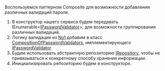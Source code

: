  Воспользуемся паттерном Composite для возможности добавления различных валидаций пароля.
 1. В конструктор нашего сервиса будем передавать IEnumerable<[IPasswordValidator](https://github.com/HannaZhuravskaya/NET.2018.Zhuravskaya/blob/master/NET1.A.2018.Zhuravskaya.21/No1.Solution/Interfaces/IPasswordValidator.cs)>, для возможности группирования различных валидаций.
 2. Логику валидации из [No1](https://github.com/HannaZhuravskaya/NET.2018.Zhuravskaya/blob/master/NET1.A.2018.Zhuravskaya.21/No1/PasswordCheckerService.cs) добавим в класс [CompositionOfPasswordValidators](https://github.com/HannaZhuravskaya/NET.2018.Zhuravskaya/blob/master/NET1.A.2018.Zhuravskaya.21/No1.Solution/Interfaces/IPasswordValidatorImplementations/CompositionOfPasswordValidators.cs), имплементирующего [IPasswordValidator](https://github.com/HannaZhuravskaya/NET.2018.Zhuravskaya/blob/master/NET1.A.2018.Zhuravskaya.21/No1.Solution/Interfaces/IPasswordValidator.cs).
 3. Будем использовать абстрактную репозиторию [IRepository](https://github.com/HannaZhuravskaya/NET.2018.Zhuravskaya/blob/master/NET1.A.2018.Zhuravskaya.21/No1.Solution/Interfaces/IRepository.cs), чтобы не привязываться к конкретному способу хранения информации.
 4. Инициализировать репозиторию будем в конструкторе.
